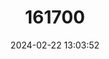 ---
title: "161700"
category: "Narcinops lasti"
draft: false
date: 2024-02-22 13:03:52
languages:
  English: ["Last's Numbfish", "Western Numbfish"]
---